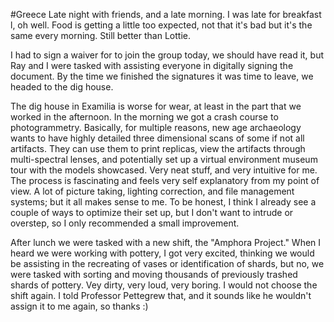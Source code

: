 #Greece
Late night with friends, and a late morning. I was late for breakfast l, oh well. Food is getting a little too expected, not that it's bad but it's the same every morning. Still better than Lottie. 

I had to sign a waiver for to join the group today, we should have read it, but Ray and I were tasked with assisting everyone in digitally signing the document. By the time we finished the signatures it was time to leave, we headed to the dig house.

The dig house in Examilia is worse for wear, at least in the part that we worked in the afternoon. In the morning we got a crash course to photogrammetry. Basically, for multiple reasons, new age archaeology wants to have highly detailed three dimensional scans of some if not all artifacts. They can use them to print replicas, view the artifacts through multi-spectral lenses, and potentially set up a virtual environment museum tour with the models showcased. Very neat stuff, and very intuitive for me. The process is fascinating and feels very self explanatory from my point of view. A lot of picture taking, lighting correction, and file management systems; but it all makes sense to me. To be honest, I think I already see a couple of ways to optimize their set up, but I don't want to intrude or overstep, so I only recommended a small improvement.

After lunch we were tasked with a new shift, the "Amphora Project." When I heard we were working with pottery, I got very excited, thinking we would be assisting in the recreating of vases or identification of shards, but no, we were tasked with sorting and moving thousands of previously trashed shards of pottery. Vey dirty, very loud, very boring. I would not choose the shift again. I told Professor Pettegrew that, and it sounds like he wouldn't assign it to me again, so thanks :) 
